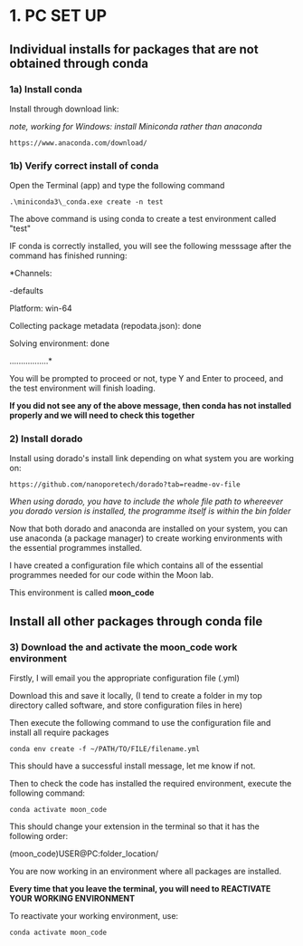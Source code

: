 
# 1. PC SET UP 

## Individual installs for packages that are not obtained through conda

### 1a) Install conda 

Install through download link:

*note, working for Windows: install Miniconda rather than anaconda*

```
https://www.anaconda.com/download/
```

### 1b) Verify correct install of conda

Open the Terminal (app) and type the following command 

```
.\miniconda3\_conda.exe create -n test
```

The above command is using conda to create a test environment called "test"

IF conda is correctly installed, you will see the following messsage after the command has finished running:

*Channels:

-defaults

Platform: win-64

Collecting package metadata (repodata.json): done

Solving environment: done

.................*

You will be prompted to proceed or not, type Y and Enter to proceed, and the test environment will finish loading.

**If you did not see any of the above message, then conda has not installed properly and we will need to check this together**

### 2) Install dorado

Install using dorado's install link depending on what system you are working on:

```
https://github.com/nanoporetech/dorado?tab=readme-ov-file
```

*When using dorado, you have to include the whole file path to whereever you dorado version is installed, the programme itself is within the bin folder*


Now that both dorado and anaconda are installed on your system, you can use anaconda (a package manager) to create working environments with the essential programmes installed.

I have created a configuration file which contains all of the essential programmes needed for our code within the Moon lab.

This environment is called **moon_code**

## Install all other packages through conda file

### 3) Download the and activate the moon_code work environment

Firstly, I will email you the appropriate configuration file (.yml)

Download this and save it locally, (I tend to create a folder in my top directory called software, and store configuration files in here)

Then execute the following command to use the configuration file and install all require packages 

```
conda env create -f ~/PATH/TO/FILE/filename.yml
```

This should have a successful install message, let me know if not.

Then to check the code has installed the required environment, execute the following command:

```
conda activate moon_code
```

This should change your extension in the terminal so that it has the following order:

(moon_code)USER@PC:folder_location/

You are now working in an environment where all packages are installed.

**Every time that you leave the terminal, you will need to REACTIVATE YOUR WORKING ENVIRONMENT**

To reactivate your working environment, use:

```
conda activate moon_code
```

